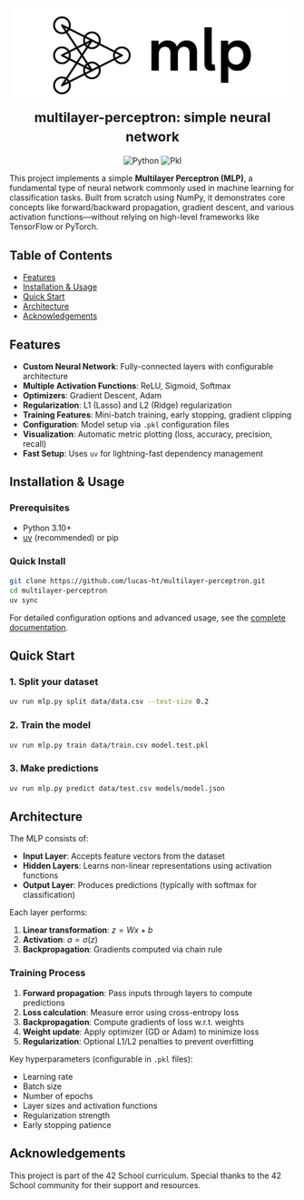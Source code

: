 <h1 align="center">
  <picture>
    <source
      media="(prefers-color-scheme: dark)"
      srcset="assets/banner/mlp-dark.svg"
    >
    <img
      alt="multilayer-perceptron"
      src="assets/banner/mlp-light.svg"
      width="500"
    >
  </picture>
  <br>
  <small>multilayer-perceptron: simple neural network</small>
</h1>

<p align=center>
    <picture>
      <img
        src="https://img.shields.io/badge/Language-Python-3776AB?logo=python&logoColor=white"
        alt="Python"
      >
    </picture>
    <picture>
      <img
        src="https://img.shields.io/badge/Configuration-Pkl-74944E?logo=pkl&logoColor=white"
        alt="Pkl"
      >
    </picture>
</p>


This project implements a simple **Multilayer Perceptron (MLP)**, a fundamental type of neural network commonly used in machine learning for classification tasks. Built from scratch using NumPy, it demonstrates core concepts like forward/backward propagation, gradient descent, and various activation functions—without relying on high-level frameworks like TensorFlow or PyTorch.


## Table of Contents

- [Features](#features)
- [Installation & Usage](#installation--usage)
- [Quick Start](#quick-start)
- [Architecture](#architecture)
- [Acknowledgements](#acknowledgements)


## Features

- **Custom Neural Network**: Fully-connected layers with configurable architecture
- **Multiple Activation Functions**: ReLU, Sigmoid, Softmax
- **Optimizers**: Gradient Descent, Adam
- **Regularization**: L1 (Lasso) and L2 (Ridge) regularization
- **Training Features**: Mini-batch training, early stopping, gradient clipping
- **Configuration**: Model setup via `.pkl` configuration files
- **Visualization**: Automatic metric plotting (loss, accuracy, precision, recall)
- **Fast Setup**: Uses `uv` for lightning-fast dependency management


## Installation & Usage

### Prerequisites

- Python 3.10+
- [uv](https://docs.astral.sh/uv/) (recommended) or pip

### Quick Install

```bash
git clone https://github.com/lucas-ht/multilayer-perceptron.git
cd multilayer-perceptron
uv sync
```

For detailed configuration options and advanced usage, see the [complete documentation](/docs/usage.md).


## Quick Start

### 1. Split your dataset

```bash
uv run mlp.py split data/data.csv --test-size 0.2
```

### 2. Train the model

```bash
uv run mlp.py train data/train.csv model.test.pkl
```

### 3. Make predictions

```bash
uv run mlp.py predict data/test.csv models/model.json
```


## Architecture

The MLP consists of:
- **Input Layer**: Accepts feature vectors from the dataset
- **Hidden Layers**: Learns non-linear representations using activation functions
- **Output Layer**: Produces predictions (typically with softmax for classification)

Each layer performs:
1. **Linear transformation**: $` z = Wx + b `$
2. **Activation**: $` a = \sigma(z) `$
3. **Backpropagation**: Gradients computed via chain rule

### Training Process

1. **Forward propagation**: Pass inputs through layers to compute predictions
2. **Loss calculation**: Measure error using cross-entropy loss
3. **Backpropagation**: Compute gradients of loss w.r.t. weights
4. **Weight update**: Apply optimizer (GD or Adam) to minimize loss
5. **Regularization**: Optional L1/L2 penalties to prevent overfitting

Key hyperparameters (configurable in `.pkl` files):
- Learning rate
- Batch size
- Number of epochs
- Layer sizes and activation functions
- Regularization strength
- Early stopping patience


## Acknowledgements

This project is part of the 42 School curriculum. Special thanks to the 42 School community for their support and resources.
